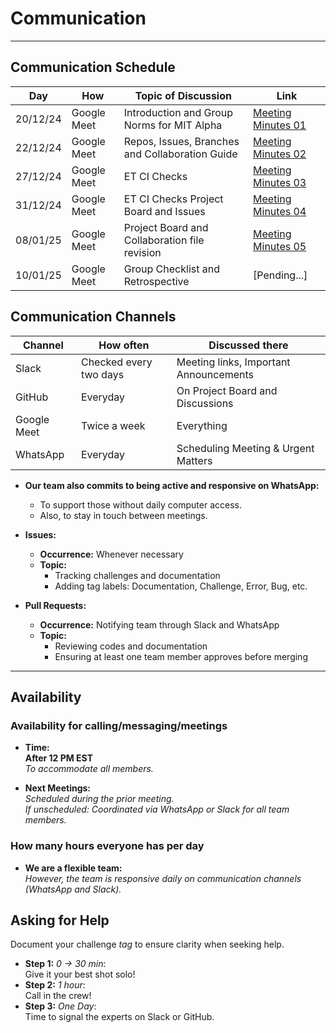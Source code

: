 # Communication

______________________________________________________________________

## Communication Schedule

<!-- markdownlint-disable MD013 MD004 -->

| **Day**   | **How**      | **Topic of Discussion**                  | **Link**                                      |
|-----------|--------------|------------------------------------------|----------------------------------------------|
| 20/12/24  | Google Meet  | Introduction and Group Norms for MIT Alpha | [Meeting Minutes 01](notes/meeting_minutes/01_meeting_minutes.md) |
| 22/12/24  | Google Meet  | Repos, Issues, Branches and Collaboration Guide | [Meeting Minutes 02](notes/meeting_minutes/02_meeting_minutes.md) |
| 27/12/24  | Google Meet  | ET CI Checks                              | [Meeting Minutes 03](notes/meeting_minutes/03_meeting_minutes.md) |
| 31/12/24  | Google Meet  | ET CI Checks Project Board and Issues     | [Meeting Minutes 04](notes/meeting_minutes/04_meeting_minutes.md) |
| 08/01/25  | Google Meet  | Project Board and Collaboration file revision | [Meeting Minutes 05](notes/meeting_minutes/05_meeting_minutes.md) |
| 10/01/25  | Google Meet  | Group Checklist and Retrospective         | [Pending...] |

## Communication Channels

| **Channel**  | **How often**       | **Discussed there**                |
|--------------|---------------------|-------------------------------------|
| Slack        | Checked every two days | Meeting links, Important Announcements |
| GitHub       | Everyday            | On Project Board and Discussions   |
| Google Meet  | Twice a week        | Everything                         |
| WhatsApp     | Everyday            | Scheduling Meeting & Urgent Matters |

+ **Our team also commits to being active and responsive on WhatsApp:**  
  - To support those without daily computer access.  
  - Also, to stay in touch between meetings.  

+ **Issues:**
  - **Occurrence:** Whenever necessary  
  - **Topic:**
    - Tracking challenges and documentation  
    - Adding tag labels: Documentation, Challenge, Error, Bug, etc.  

+ **Pull Requests:**
  - **Occurrence:** Notifying team through Slack and WhatsApp  
  - **Topic:**  
    - Reviewing codes and documentation  
    - Ensuring at least one team member approves before merging  

______________________________________________________________________

## Availability

### Availability for calling/messaging/meetings

+ **Time:**  
  **After 12 PM EST**  
  _To accommodate all members._  

+ **Next Meetings:**  
  _Scheduled during the prior meeting._  
  _If unscheduled: Coordinated via WhatsApp or
  Slack for all team members._

### How many hours everyone has per day

+ **We are a flexible team:**  
  _However, the team is responsive daily on communication
  channels (WhatsApp and Slack)._

## Asking for Help

Document your challenge _tag_ to ensure clarity when seeking help.  

+ **Step 1:** _0 -> 30 min_:  
  Give it your best shot solo!  
+ **Step 2:** _1 hour_:  
  Call in the crew!  
+ **Step 3:** _One Day_:  
  Time to signal the experts on Slack or GitHub.  

<!-- markdownlint-enable -->
